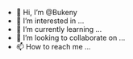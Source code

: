 - 👋 Hi, I’m @Bukeny
- 👀 I’m interested in ...
- 🌱 I’m currently learning ...
- 💞️ I’m looking to collaborate on ...
- 📫 How to reach me ...

<!---
Bukeny/Bukeny is a ✨ special ✨ repository because its `README.md` (this file) appears on your GitHub profile.
You can click the Preview link to take a look at your changes.
--->
